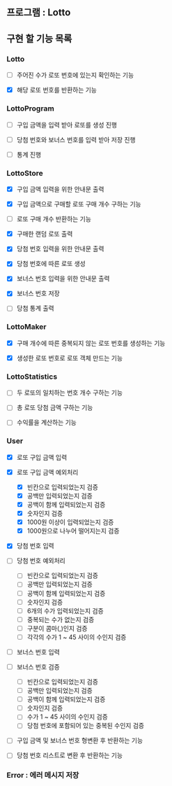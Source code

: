 ## 프로그램 : Lotto

## 구현 할 기능 목록

### Lotto
- [ ] 주어진 수가 로또 번호에 있는지 확인하는 기능
- [x] 해당 로또 번호를 반환하는 기능


### LottoProgram
- [ ] 구입 금액을 입력 받아 로또를 생성 진행
- [ ] 당첨 번호와 보너스 번호를 입력 받아 저장 진행
- [ ] 통계 진행


### LottoStore
- [x] 구입 금액 입력을 위한 안내문 출력
- [x] 구입 금액으로 구매할 로또 구매 개수 구하는 기능
- [ ] 로또 구매 개수 반환하는 기능
- [x] 구매한 랜덤 로또 출력
- [x] 당첨 번호 입력을 위한 안내문 출력
- [x] 당첨 번호에 따른 로또 생성
- [x] 보너스 번호 입력을 위한 안내문 출력
- [x] 보너스 번호 저장
- [ ] 당첨 통계 출력


### LottoMaker
- [x] 구매 개수에 따른 중복되지 않는 로또 번호를 생성하는 기능
- [x] 생성한 로또 번호로 로또 객체 만드는 기능


### LottoStatistics
- [ ] 두 로또의 일치하는 번호 개수 구하는 기능
- [ ] 총 로또 당첨 금액 구하는 기능
- [ ] 수익률을 계산하는 기능


### User
- [x] 로또 구입 금액 입력
- [x] 로또 구입 금액 예외처리
    - [x] 빈칸으로 입력되었는지 검증
    - [x] 공백만 입력되었는지 검증
    - [x] 공백이 함께 입력되었는지 검증
    - [x] 숫자인지 검증
    - [x] 1000원 이상이 입력되었는지 검증
    - [x] 1000원으로 나누어 떨어지는지 검증
- [x] 당첨 번호 입력
- [ ] 당첨 번호 예외처리
    - [ ] 빈칸으로 입력되었는지 검증
    - [ ] 공백만 입력되었는지 검증
    - [ ] 공백이 함께 입력되었는지 검증
    - [ ] 숫자인지 검증
    - [ ] 6개의 수가 입력되었는지 검증
    - [ ] 중복되는 수가 없는지 검증
    - [ ] 구분이 콤마(,)인지 검증
    - [ ] 각각의 수가 1 ~ 45 사이의 수인지 검증
- [ ] 보너스 번호 입력
- [ ] 보너스 번호 검증
    - [ ] 빈칸으로 입력되었는지 검증
    - [ ] 공백만 입력되었는지 검증
    - [ ] 공백이 함께 입력되었는지 검증
    - [ ] 숫자인지 검증
    - [ ] 수가 1 ~ 45 사이의 수인지 검증
    - [ ] 당첨 번호에 포함되어 있는 중복된 수인지 검증
- [ ] 구입 금액 및 보너스 번호 형변환 후 반환하는 기능
- [ ] 당첨 번호 리스트로 변환 후 반환하는 기능


### Error : 에러 메시지 저장